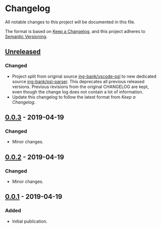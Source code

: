 # Changelog

All notable changes to this project will be documented in this file.

The format is based on [Keep a Changelog](https://keepachangelog.com/en/1.0.0/),
and this project adheres to [Semantic Versioning](https://semver.org/spec/v2.0.0.html).

## [Unreleased]

### Changed

- Project split from original source [ing-bank/vscode-psl](https://github.com/ing-bank/vscode-psl.git)
  to new dedicated source [ing-bank/psl-parser](https://github.com/ing-bank/psl-parser.git).
  This deprecates all previous released versions. Previous revisions from the
  original CHANGELOG are kept, even though the change log does not contain a
  lot of information.
- Update this changelog to follow the latest format from *Keep a Changelog*.

## [0.0.3] - 2019-04-19

### Changed

- Minor changes.

## [0.0.2] - 2019-04-19

### Changed

- Minor changes.

## [0.0.1] - 2019-04-19

### Added

- Initial publication.

[Unreleased]: https://github.com/mischareitsma/logging-ts/compare/4814107ce1840d92c2ab0de99e31887014453d4c...HEAD

<!--
The links to 0.0.3 and earlier go to the commit where the package.json
for the psl-parser was changed. The diffs are not usable as this project
contains a lot more than just the psl-parser.

The links for 0.0.1 and 0.0.2 point to the same commit, as the first occurrence
of the package.json already had the version set to 0.0.2
-->
[0.0.3]: https://github.com/ing-bank/vscode-psl/commit/4a89048f6c2c45218986284f00e8898d8500d9f3
[0.0.2]: https://github.com/ing-bank/vscode-psl/commit/4bed075d2087d7fa714370df71acc5d43a0ef9fe
[0.0.1]: https://github.com/ing-bank/vscode-psl/commit/4bed075d2087d7fa714370df71acc5d43a0ef9fe
